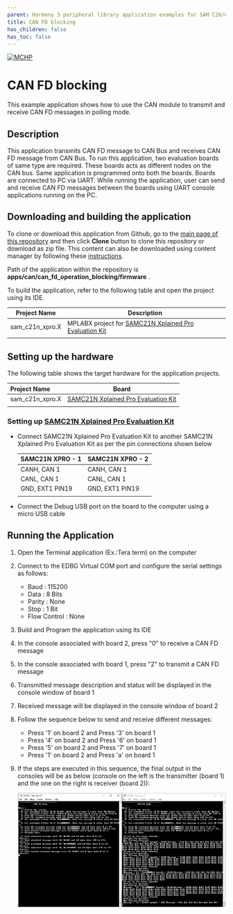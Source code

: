 ```yaml
---
parent: Harmony 3 peripheral library application examples for SAM C20/C21 family
title: CAN FD blocking 
has_children: false
has_toc: false
---
```


[![MCHP](https://www.microchip.com/ResourcePackages/Microchip/assets/dist/images/logo.png)](https://www.microchip.com)

# CAN FD blocking

This example application shows how to use the CAN module to transmit and receive CAN FD messages in polling mode.

## Description

This application transmits CAN FD message to CAN Bus and receives CAN FD message from CAN Bus. To run this application, two evaluation boards of same type are required. These boards acts as different nodes on the CAN bus. Same application is programmed onto both the boards. Boards are connected to PC via UART. While running the application, user can send and receive CAN FD messages between the boards using UART console applications running on the PC.

## Downloading and building the application

To clone or download this application from Github, go to the [main page of this repository](https://github.com/Microchip-MPLAB-Harmony/csp_apps_sam_c20_c21) and then click **Clone** button to clone this repository or download as zip file.
This content can also be downloaded using content manager by following these [instructions](https://github.com/Microchip-MPLAB-Harmony/contentmanager/wiki).

Path of the application within the repository is **apps/can/can_fd_operation_blocking/firmware** .

To build the application, refer to the following table and open the project using its IDE.

| Project Name      | Description                                    |
| ----------------- | ---------------------------------------------- |
| sam_c21n_xpro.X | MPLABX project for [SAMC21N Xplained Pro Evaluation Kit](https://www.microchip.com/developmenttools/ProductDetails/atsamc21n-xpro) |
|||

## Setting up the hardware

The following table shows the target hardware for the application projects.

| Project Name| Board|
|:---------|:---------:|
| sam_c21n_xpro.X | [SAMC21N Xplained Pro Evaluation Kit](https://www.microchip.com/developmenttools/ProductDetails/atsamc21n-xpro)
|||

### Setting up [SAMC21N Xplained Pro Evaluation Kit](https://www.microchip.com/developmenttools/ProductDetails/atsamc21n-xpro)

- Connect SAMC21N Xplained Pro Evaluation Kit to another SAMC21N Xplained Pro Evaluation Kit as per the pin connections shown below

    | SAMC21N XPRO - 1  | SAMC21N XPRO - 2   |
    | ----------------- | ------------------ |
    | CANH, CAN 1       | CANH, CAN 1        |
    | CANL, CAN 1       | CANL, CAN 1        |
    | GND, EXT1 PIN19   | GND, EXT1 PIN19    |
    |||

- Connect the Debug USB port on the board to the computer using a micro USB cable

## Running the Application

1. Open the Terminal application (Ex.:Tera term) on the computer
2. Connect to the EDBG Virtual COM port and configure the serial settings as follows:
    - Baud : 115200
    - Data : 8 Bits
    - Parity : None
    - Stop : 1 Bit
    - Flow Control : None
3. Build and Program the application using its IDE
4. In the console associated with board 2, press "0" to receive a CAN FD message
5. In the console associated with board 1, press "2" to transmit a CAN FD message
6. Transmitted message description and status will be displayed in the console window of board 1
7. Received message will be displayed in the console window of board 2
8. Follow the sequence below to send and receive different messages:
    - Press '1' on board 2 and Press '3' on board 1
    - Press '4' on board 2 and Press '6' on board 1
    - Press '5' on board 2 and Press '7' on board 1
    - Press '1' on board 2 and Press 'a' on board 1
9. If the steps are executed in this sequence, the final output in the consoles will be as below (console on the left is the transmitter (board 1) and the one on the right is receiver (board 2)):

    ![output](images/output_can_fd_operation_blocking.png)
